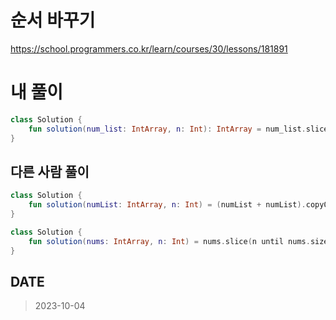 # 순서 바꾸기

https://school.programmers.co.kr/learn/courses/30/lessons/181891

# 내 풀이

```kt
class Solution {
    fun solution(num_list: IntArray, n: Int): IntArray = num_list.sliceArray(n..num_list.lastIndex) + num_list.sliceArray(0 until n)
}
```

## 다른 사람 풀이

```kt
class Solution {
    fun solution(numList: IntArray, n: Int) = (numList + numList).copyOfRange(n, n + numList.size)
}
```

```kt
class Solution {
    fun solution(nums: IntArray, n: Int) = nums.slice(n until nums.size).plus(nums.slice(0 until n))
}
```

## DATE

> 2023-10-04
